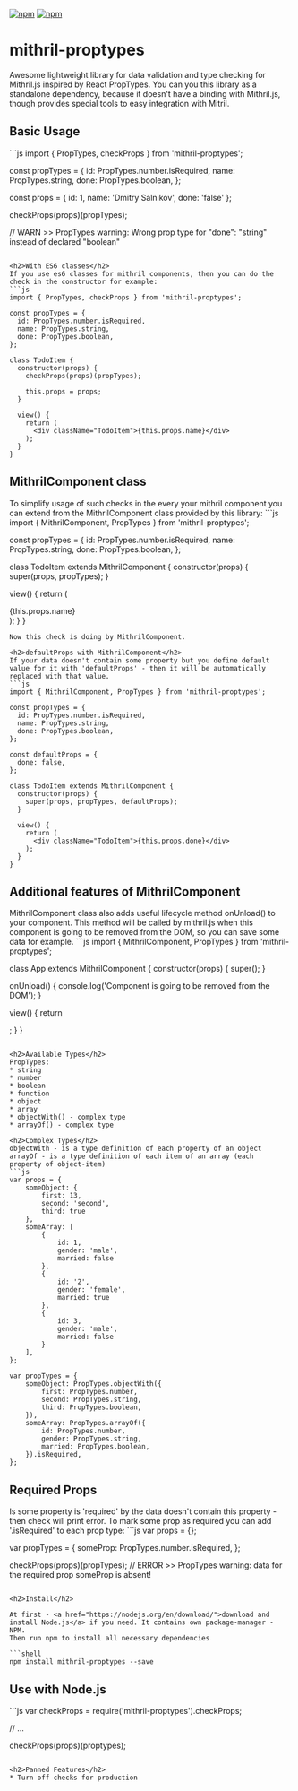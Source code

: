 [![npm](https://img.shields.io/badge/npm-v3.2.1-blue.svg)](https://www.npmjs.com/package/mithril-proptypes)
[![npm](https://img.shields.io/badge/usage-standalone%2Fmithril-green.svg)]()
# mithril-proptypes

Awesome lightweight library for data validation and type checking for Mithril.js inspired by React PropTypes.
You can you this library as a standalone dependency, because it doesn't have a binding with Mithril.js, though provides special tools to easy integration with Mitril.

<h2>Basic Usage</h2>
```js
import { PropTypes, checkProps } from 'mithril-proptypes';

const propTypes = {
  id: PropTypes.number.isRequired,
  name: PropTypes.string,
  done: PropTypes.boolean,
};

const props = {
  id: 1,
  name: 'Dmitry Salnikov',
  done: 'false'
};

checkProps(props)(propTypes);

// WARN >> PropTypes warning: Wrong prop type for "done": "string" instead of declared "boolean"

```

<h2>With ES6 classes</h2>
If you use es6 classes for mithril components, then you can do the check in the constructor for example:
```js
import { PropTypes, checkProps } from 'mithril-proptypes';

const propTypes = {
  id: PropTypes.number.isRequired,
  name: PropTypes.string,
  done: PropTypes.boolean,
};

class TodoItem {
  constructor(props) {
    checkProps(props)(propTypes);
    
    this.props = props;
  }
  
  view() {
    return (
      <div className="TodoItem">{this.props.name}</div>
    );
  }
}
```

<h2>MithrilComponent class</h2>
To simplify usage of such checks in the every your mithril component you can extend from the MithrilComponent class provided by this library:
```js
import { MithrilComponent, PropTypes } from 'mithril-proptypes';

const propTypes = {
  id: PropTypes.number.isRequired,
  name: PropTypes.string,
  done: PropTypes.boolean,
};

class TodoItem extends MithrilComponent {
  constructor(props) {
    super(props, propTypes);
  }
  
  view() {
    return (
      <div className="TodoItem">{this.props.name}</div>
    );
  }
}
```
Now this check is doing by MithrilComponent.

<h2>defaultProps with MithrilComponent</h2>
If your data doesn't contain some property but you define default value for it with 'defaultProps' - then it will be automatically replaced with that value.
```js
import { MithrilComponent, PropTypes } from 'mithril-proptypes';

const propTypes = {
  id: PropTypes.number.isRequired,
  name: PropTypes.string,
  done: PropTypes.boolean,
};

const defaultProps = {
  done: false,
};

class TodoItem extends MithrilComponent {
  constructor(props) {
    super(props, propTypes, defaultProps);
  }
  
  view() {
    return (
      <div className="TodoItem">{this.props.done}</div>
    );
  }
}
```

<h2>Additional features of MithrilComponent</h2>
MithrilComponent class also adds useful lifecycle method onUnload() to your component.
This method will be called by mithril.js when this component is going to be removed from the DOM, so you can save some data for example. 
```js
import { MithrilComponent, PropTypes } from 'mithril-proptypes';

class App extends MithrilComponent {
  constructor(props) {
    super();
  }
  
  onUnload() {
    console.log('Component is going to be removed from the DOM');
  }
  
  view() {
    return <div className="App"></div>;
  }
}
```

<h2>Available Types</h2>
PropTypes:
* string
* number
* boolean
* function
* object
* array
* objectWith() - complex type
* arrayOf() - complex type

<h2>Complex Types</h2>
objectWith - is a type definition of each property of an object
arrayOf - is a type definition of each item of an array (each  property of object-item)
```js
var props = {
    someObject: {
        first: 13,
        second: 'second',
        third: true
    },
    someArray: [
        {
            id: 1,
            gender: 'male',
            married: false
        },
        {
            id: '2',
            gender: 'female',
            married: true
        },
        {
            id: 3,
            gender: 'male',
            married: false
        }
    ],
};

var propTypes = {
    someObject: PropTypes.objectWith({
        first: PropTypes.number,
        second: PropTypes.string,
        third: PropTypes.boolean,
    }),
    someArray: PropTypes.arrayOf({
        id: PropTypes.number,
        gender: PropTypes.string,
        married: PropTypes.boolean,
    }).isRequired,
};

```

<h2>Required Props</h2>
Is some property is 'required' by the data doesn't contain this property - then check will print error.
To mark some prop as required you can add '.isRequired' to each prop type:
```js
var props = {};

var propTypes = {
    someProp: PropTypes.number.isRequired,
};

checkProps(props)(propTypes);
// ERROR >> PropTypes warning: data for the required prop someProp is absent!

```

<h2>Install</h2>

At first - <a href="https://nodejs.org/en/download/">download and install Node.js</a> if you need. It contains own package-manager - NPM.
Then run npm to install all necessary dependencies

```shell
npm install mithril-proptypes --save
```

<h2>Use with Node.js</h2>
```js
var checkProps = require('mithril-proptypes').checkProps;

// ...

checkProps(props)(proptypes);
```

<h2>Panned Features</h2>
* Turn off checks for production
